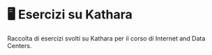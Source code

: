 # 🖥️ Esercizi su Kathara
Raccolta di esercizi svolti su Kathara per il corso di Internet and Data Centers.
